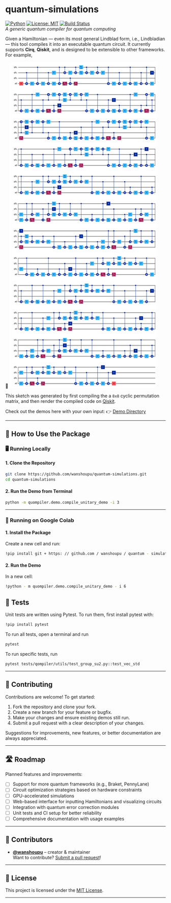 # quantum-simulations

[![Python](https://img.shields.io/badge/Python-3.8%2B-blue)](https://www.python.org/)
[![License: MIT](https://img.shields.io/badge/License-MIT-yellow.svg)](LICENSE)
[![Build Status](https://img.shields.io/badge/build-passing-brightgreen)]()  
*A generic quantum compiler for quantum computing*

Given a Hamiltonian — even its most general Lindblad form, i.e., Lindbladian — this tool compiles it into an executable quantum circuit. It currently supports **Cirq**, **Qiskit**,
and is designed to be extensible to other frameworks. For example,

📄 [![Circuit sketch compiled off an 8x8 cyclic unitary matrix](docs/qc_qiskit_sketch.png)](docs/qc_qiskit_sketch.pdf)

This sketch was generated by first compiling the a `8x8` cyclic permutation matrix, and then render the compiled code on [Qiskit](https://github.com/qiskit). 

Check out the demos here with your own input:
👉 [Demo Directory](https://github.com/wanshoupu/quantum-simulations/blob/main/quompiler/demo)

---

## 🚀 How to Use the Package

### 🖥️ Running Locally

#### 1. Clone the Repository

```bash
git clone https://github.com/wanshoupu/quantum-simulations.git
cd quantum-simulations
```

#### 2. Run the Demo from Terminal

```bash
python -m quompiler.demo.compile_unitary_demo -i 3
```

---

### 📓 Running on Google Colab

#### 1. Install the Package

Create a new cell and run:

```bash
!pip install git + https: // github.com / wanshoupu / quantum - simulations.git
```

#### 2. Run the Demo

In a new cell:

```bash
!python - m quompiler.demo.compile_unitary_demo - i 6
```
## 🧪 Tests
Unit tests are written using Pytest. To run them, first install pytest with:
```bash
!pip install pytest
```
To run all tests, open a terminal and run
```bash
pytest
```
To run specific tests, run
```bash
pytest tests/qompiler/utils/test_group_su2.py::test_vec_std
```
---

## 🤝 Contributing

Contributions are welcome! To get started:

1. Fork the repository and clone your fork.
2. Create a new branch for your feature or bugfix.
3. Make your changes and ensure existing demos still run.
4. Submit a pull request with a clear description of your changes.

Suggestions for improvements, new features, or better documentation are always appreciated.

---

## 🛣️ Roadmap

Planned features and improvements:

- [ ] Support for more quantum frameworks (e.g., Braket, PennyLane)
- [ ] Circuit optimization strategies based on hardware constraints
- [ ] GPU-accelerated simulations
- [ ] Web-based interface for inputting Hamiltonians and visualizing circuits
- [ ] Integration with quantum error correction modules
- [ ] Unit tests and CI setup for better reliability
- [ ] Comprehensive documentation with usage examples

---

## 👥 Contributors

- **[@wanshoupu](https://github.com/wanshoupu)** – creator & maintainer  
  Want to contribute? [Submit a pull request](https://github.com/wanshoupu/quantum-simulations/pulls)!

---

## 📄 License

This project is licensed under the [MIT License](LICENSE).

---
